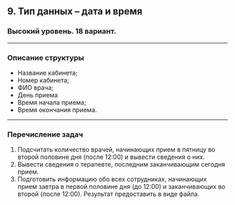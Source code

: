 ﻿## 9. Тип данных – дата и время

### Высокий уровень. 18 вариант.

***

### Описание структуры

- Название кабинета;
- Номер кабинета;
- ФИО врача;
- День приема
- Время начала приема;
- Время окончания приема.

***

### Перечисление задач

1. Подсчитать количество врачей, начинающих прием в пятницу во
   второй половине дня (после 12:00) и вывести сведения о них.
2. Вывести сведения о терапевте, последним заканчивающим сегодня
   прием.
3. Подготовить информацию обо всех сотрудниках, начинающих прием
   завтра в первой половине дня (до 12:00) и заканчивающих во второй
   (после 12:00). Результат предоставить в виде файла.